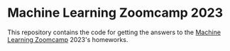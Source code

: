# Machine Learning Zoomcamp 2023
This repository contains the code for getting the answers to the [Machine Learning Zoomcamp](https://github.com/DataTalksClub/machine-learning-zoomcamp) 2023's homeworks.
